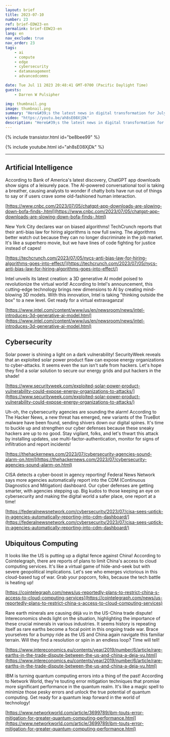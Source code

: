 ```yaml
---
layout: brief
title: 2023-07-10
number: 23
ref: brief-EDW23-en
permalink: brief-EDW23-en
lang: en
nav_exclude: true
nav_order: 23
tags:
    - ai
    - compute
    - edge
    - cybersecurity
    - datamanagement
    - advancedcomms

date: Tue Jul 11 2023 20:48:41 GMT-0700 (Pacific Daylight Time)
guests:
    - Darren W Pulsipher

img: thumbnail.png
image: thumbnail.png
summary: "Here&#39;s the latest news in digital transformation for July 10, 2023. The ongoing trade war is starting to impact cloud services. Additionally, there&#39;s speculation that the hype around generative AI may be slowing down. On the cybersecurity front, there are concerns about whether we&#39;re doing enough to stay ahead of malicious actors."
video: "https://youtu.be/ah8sE08XjDk"
description: "Here&#39;s the latest news in digital transformation for July 10, 2023. The ongoing trade war is starting to impact cloud services. Additionally, there&#39;s speculation that the hype around generative AI may be slowing down. On the cybersecurity front, there are concerns about whether we&#39;re doing enough to stay ahead of malicious actors."
---
```



{% include transistor.html id="be8bee99" %}



{% include youtube.html id="ah8sE08XjDk" %}


---

## Artificial Intelligence

According to Bank of America's latest discovery, ChatGPT app downloads show signs of a leisurely pace. The AI-powered conversational tool is taking a breather, causing analysts to wonder if chatty bots have run out of things to say or if users crave some old-fashioned human interaction.

[https://www.cnbc.com/2023/07/05/chatgpt-app-downloads-are-slowing-down-bofa-finds-.html](https://www.cnbc.com/2023/07/05/chatgpt-app-downloads-are-slowing-down-bofa-finds-.html)

New York City declares war on biased algorithms! TechCrunch reports that their anti-bias law for hiring algorithms is now full swing. The algorithms better watch out because they can no longer discriminate in the job market. It's like a superhero movie, but we have lines of code fighting for justice instead of capes!

[https://techcrunch.com/2023/07/05/nycs-anti-bias-law-for-hiring-algorithms-goes-into-effect/](https://techcrunch.com/2023/07/05/nycs-anti-bias-law-for-hiring-algorithms-goes-into-effect/)

Intel unveils its latest creation: a 3D generative AI model poised to revolutionize the virtual world! According to Intel's announcement, this cutting-edge technology brings new dimensions to AI by creating mind-blowing 3D models. With this innovation, Intel is taking "thinking outside the box" to a new level. Get ready for a virtual extravaganza!

[https://www.intel.com/content/www/us/en/newsroom/news/intel-introduces-3d-generative-ai-model.html](https://www.intel.com/content/www/us/en/newsroom/news/intel-introduces-3d-generative-ai-model.html)

## Cybersecurity

Solar power is shining a light on a dark vulnerability! SecurityWeek reveals that an exploited solar power product flaw can expose energy organizations to cyber-attacks. It seems even the sun isn't safe from hackers. Let's hope they find a solar solution to secure our energy grids and put hackers in the shade!

[https://www.securityweek.com/exploited-solar-power-product-vulnerability-could-expose-energy-organizations-to-attacks/](https://www.securityweek.com/exploited-solar-power-product-vulnerability-could-expose-energy-organizations-to-attacks/)

Uh-oh, the cybersecurity agencies are sounding the alarm! According to The Hacker News, a new threat has emerged, new variants of the TrueBot malware have been found, sending shivers down our digital spines. It's time to buckle up and strengthen our cyber defenses because these sneaky hackers are up to no good. Stay vigilant, folks, and let's thwart this attack by installing updates, use multi-factor-authentication, monitor for signs of infiltration and report incidents!

[https://thehackernews.com/2023/07/cybersecurity-agencies-sound-alarm-on.html](https://thehackernews.com/2023/07/cybersecurity-agencies-sound-alarm-on.html)

CISA detects a cyber-boost in agency reporting! Federal News Network says more agencies automatically report into the CDM (Continuous Diagnostics and Mitigation) dashboard. Our cyber defenses are getting smarter, with agencies stepping up. Big kudos to those keeping an eye on cybersecurity and making the digital world a safer place, one report at a time!

[https://federalnewsnetwork.com/cybersecurity/2023/07/cisa-sees-uptick-in-agencies-automatically-reporting-into-cdm-dashboard/](https://federalnewsnetwork.com/cybersecurity/2023/07/cisa-sees-uptick-in-agencies-automatically-reporting-into-cdm-dashboard/)

## Ubiquitous Computing

It looks like the US is putting up a digital fence against China! According to Cointelegraph, there are reports of plans to limit China's access to cloud computing services. It's like a virtual game of hide-and-seek but with severe geopolitical implications. Let's see who emerges victorious in this cloud-based tug of war. Grab your popcorn, folks, because the tech battle is heating up!

[https://cointelegraph.com/news/us-reportedly-plans-to-restrict-china-s-access-to-cloud-computing-services](https://cointelegraph.com/news/us-reportedly-plans-to-restrict-china-s-access-to-cloud-computing-services)

Rare earth minerals are causing déjà vu in the US-China trade dispute! Intereconomics sheds light on the situation, highlighting the importance of these crucial minerals in various industries. It seems history is repeating itself as rare earths become a focal point in this ongoing trade war. Brace yourselves for a bumpy ride as the US and China again navigate this familiar terrain. Will they find a resolution or spin in an endless loop? Time will tell!

[https://www.intereconomics.eu/contents/year/2019/number/6/article/rare-earths-in-the-trade-dispute-between-the-us-and-china-a-deja-vu.html](https://www.intereconomics.eu/contents/year/2019/number/6/article/rare-earths-in-the-trade-dispute-between-the-us-and-china-a-deja-vu.html)

IBM is turning quantum computing errors into a thing of the past! According to Network World, they're touting error mitigation techniques that promise more significant performance in the quantum realm. It's like a magic spell to minimize those pesky errors and unlock the true potential of quantum computing. Get ready for a quantum leap forward in the world of technology!

[https://www.networkworld.com/article/3699789/ibm-touts-error-mitigation-for-greater-quantum-computing-performance.html](https://www.networkworld.com/article/3699789/ibm-touts-error-mitigation-for-greater-quantum-computing-performance.html)


